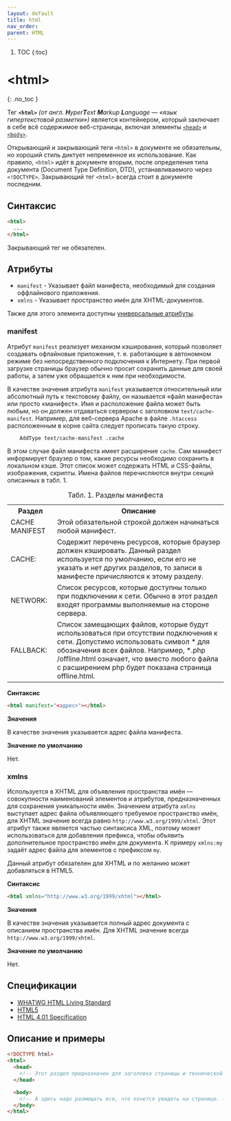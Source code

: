```yaml
---
layout: default
title: html
nav_order:
parent: HTML
---
```


<!-- prettier-ignore-start -->
1. TOC
{:toc}

# &lt;html&gt;
{: .no_toc }
<!-- prettier-ignore-end -->

Тег **`<html>`** _(от англ. **H**yper**T**ext **M**arkup **L**anguage — «язык гипертекстовой разметки»)_ является контейнером, который заключает в себе всё содержимое веб-страницы, включая элементы [`<head>`](/html/head/) и [`<body>`](/html/body/).

Открывающий и закрывающий теги `<html>` в документе не обязательны, но хороший стиль диктует непременное их использование. Как правило, `<html>` идёт в документе вторым, после определения типа документа (Document Type Definition, DTD), устанавливаемого через `<!DOCTYPE>`. Закрывающий тег `<html>` всегда стоит в документе последним.

## Синтаксис

```html
<html>
  ...
</html>
```

Закрывающий тег не обязателен.

## Атрибуты

- `manifest` - Указывает файл манифеста, необходимый для создания оффлайнового приложения.
- `xmlns` - Указывает пространство имён для XHTML-документов.

Также для этого элемента доступны [универсальные атрибуты](/lib/uni-attr/).

### manifest

Атрибут `manifest` реализует механизм кэширования, который позволяет создавать офлайновые приложения, т. е. работающие в автономном режиме без непосредственного подключения к Интернету. При первой загрузке страницы браузер обычно просит сохранить данные для своей работы, а затем уже обращается к ним при необходимости.

В качестве значения атрибута `manifest` указывается относительный или абсолютный путь к текстовому файлу, он называется «файл манифеста» или просто «манифест». Имя и расположение файла может быть любым, но он должен отдаваться сервером с заголовком `text/cache-manifest`. Например, для веб-сервера Apache в файле `.htaccess` расположенным в корне сайта следует прописать такую строку.

```
    AddType text/cache-manifest .cache
```

В этом случае файл манифеста имеет расширение `cache`. Сам манифест информирует браузер о том, какие ресурсы необходимо сохранить в локальном кэше. Этот список может содержать HTML и CSS-файлы, изображения, скрипты. Имена файлов перечисляются внутри секций описанных в табл. 1.

<table>
<caption>Табл. 1. Разделы манифеста</caption>
<tr><th>Раздел</th><th>Описание</th></tr>
<tr><td>CACHE MANIFEST</td><td>Этой обязательной строкой должен начинаться любой манифест.</td></tr>
<tr><td>CACHE:</td><td>Содержит перечень ресурсов, которые браузер должен кэшировать. Данный раздел используется по умолчанию, если его не указать и нет других разделов, то записи в манифесте причисляются к этому разделу.</td></tr>
<tr><td>NETWORK:</td><td>Список ресурсов, которые доступны только при подключении к сети. Обычно в этот раздел входят программы выполняемые на стороне сервера.</td></tr>
<tr><td>FALLBACK:</td><td>Список замещающих файлов, которые будут использоваться при отсутствии подключения к сети. Допустимо использовать символ * для обозначения всех файлов. Например, *.php /offline.html означает, что вместо любого файла с расширением php будет показана страница offline.html.</td></tr>
</table>

**Синтаксис**

```html
<html manifest="<адрес>"></html>
```

**Значения**

В качестве значения указывается адрес файла манифеста.

**Значение по умолчанию**

Нет.

### xmlns

Используется в XHTML для объявления пространства имён — совокупности наименований элементов и атрибутов, предназначенных для сохранения уникальности имён. Значением атрибута `xmlns` выступает адрес файла объявляющего требуемое пространство имён, для XHTML значение всегда равно `http://www.w3.org/1999/xhtml`. Этот атрибут также является частью синтаксиса XML, поэтому может использоваться для добавления префикса, чтобы объявить дополнительное пространство имён для документа. К примеру `xmlns:my` задаёт адрес файла для элементов с префиксом `my`.

Данный атрибут обязателен для XHTML и по желанию может добавляться в HTML5.

**Синтаксис**

```html
<html xmlns="http://www.w3.org/1999/xhtml"></html>
```

**Значения**

В качестве значения указывается полный адрес документа с описанием пространства имён. Для XHTML значение всегда `http://www.w3.org/1999/xhtml`.

**Значение по умолчанию**

Нет.

## Спецификации

- [WHATWG HTML Living Standard](https://html.spec.whatwg.org/multipage/semantics.html#the-html-element)
- [HTML5](http://www.w3.org/TR/html5/semantics.html#the-html-element)
- [HTML 4.01 Specification](http://www.w3.org/TR/html401/struct/global.html#h-7.3)

## Описание и примеры

```html
<!DOCTYPE html>
<html>
  <head>
    <!-- Этот раздел предназначен для заголовка страницы и технической информации. -->
  </head>

  <body>
    <!-- А здесь надо размещать все, что хочется увидеть на странице. -->
  </body>
</html>
```
